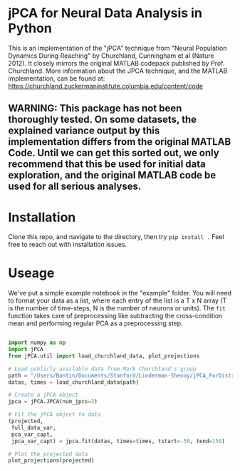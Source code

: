 # jPCA for Neural Data Analysis in Python
This is an implementation of the "jPCA" technique from "Neural Population Dynamics During Reaching" by Churchland, Cunningham et al (Nature 2012). It closely mirrors the original MATLAB codepack published by Prof. Churchland. More information about the JPCA technique, and the MATLAB implementation, can be found at: https://churchland.zuckermaninstitute.columbia.edu/content/code

## **WARNING: This package has not been thoroughly tested. On some datasets, the explained variance output by this implementation differs from the original MATLAB Code. Until we can get this sorted out, we only recommend that this be used for initial data exploration, and the original MATLAB code be used for all serious analyses.**

# Installation
Clone this repo, and navigate to the directory, then try `pip install .` Feel free to reach out with installation issues.

# Useage
We've put a simple example notebook in the "example" folder. You will need to format your data as a list, where each entry of the list is a T x N array (T is the number of time-steps, N is the number of neurons or units). The `fit` function takes care of preprocessing like subtracting the cross-condition mean and performing regular PCA as a preprocessing step.

```python

import numpy as np
import jPCA
from jPCA.util import load_churchland_data, plot_projections

# Load publicly available data from Mark Churchland's group
path = "/Users/Bantin/Documents/Stanford/Linderman-Shenoy/jPCA_ForDistribution/exampleData.mat"
datas, times = load_churchland_data(path)

# Create a jPCA object
jpca = jPCA.JPCA(num_jpcs=2)

# Fit the jPCA object to data
(projected, 
 full_data_var,
 pca_var_capt,
 jpca_var_capt) = jpca.fit(datas, times=times, tstart=-50, tend=150)

# Plot the projected data
plot_projections(projected)
```
